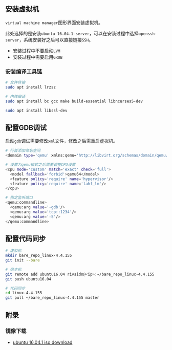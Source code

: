 ## 安装虚拟机

`virtual machine manager`图形界面安装虚拟机。

此处选择的是安装`ubuntu-16.04.1-server`，可以在安装过程中选择`openssh-server`，系统安装好之后可以直接链接`SSH`。

* 安装过程中不要启动`LVM`
* 安装过程中需要启用`GRUB`



### 安装编译工具链

```bash
# 文件传输
sudo apt install lrzsz

# 内核编译
sudo apt install bc gcc make build-essential libncurses5-dev

sudo apt install libssl-dev

```



## 配置GDB调试

启动`gdb`调试需要修改`xml`文件，修改之后需重启虚拟机。

```bash
# 行首添加命名空间
<domain type='qemu' xmlns:qemu='http://libvirt.org/schemas/domain/qemu/1.0'>

# 设置为qemu模式之后需要调整CPU设置
<cpu mode='custom' match='exact' check='full'>
  <model fallback='forbid'>qemu64</model>
  <feature policy='require' name='hypervisor'/>
  <feature policy='require' name='lahf_lm'/>
</cpu>

# 指定监听端口
<qemu:commandline>
  <qemu:arg value='-gdb'/>
  <qemu:arg value='tcp::1234'/>
  <qemu:arg value='-S'/>
</qemu:commandline>
```



## 配置代码同步

```bash
# 虚拟机
mkdir bare_repo_linux-4.4.155
git init --bare

# 宿主机
git remote add ubuntu16.04 rivsidn@<ip>:~/bare_repo_linux-4.4.155
git push ubuntu16.04

# 代码同步
cd linux-4.4.155
git pull ~/bare_repo_linux-4.4.155 master
```















## 附录

### 镜像下载

* [ubuntu 16.04.1 iso download](https://old-releases.ubuntu.com/releases/xenial/ubuntu-16.04.1-server-amd64.iso)



